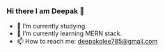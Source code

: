 ### Hi there I am Deepak 👋

- 🔭 I’m currently studying.
- 🌱 I’m currently learning MERN stack.
- 📫 How to reach me: deepakolee785@gmail.com
